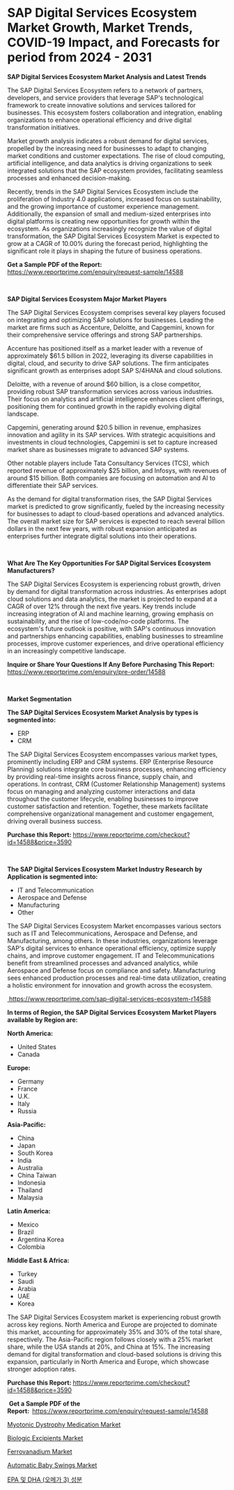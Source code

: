 <p><h1>SAP Digital Services Ecosystem Market Growth, Market Trends, COVID-19 Impact, and Forecasts for period from 2024 - 2031</h1></p><p><strong>SAP Digital Services Ecosystem Market Analysis and Latest Trends</strong></p>
<p><p>The SAP Digital Services Ecosystem refers to a network of partners, developers, and service providers that leverage SAP's technological framework to create innovative solutions and services tailored for businesses. This ecosystem fosters collaboration and integration, enabling organizations to enhance operational efficiency and drive digital transformation initiatives.</p><p>Market growth analysis indicates a robust demand for digital services, propelled by the increasing need for businesses to adapt to changing market conditions and customer expectations. The rise of cloud computing, artificial intelligence, and data analytics is driving organizations to seek integrated solutions that the SAP ecosystem provides, facilitating seamless processes and enhanced decision-making.</p><p>Recently, trends in the SAP Digital Services Ecosystem include the proliferation of Industry 4.0 applications, increased focus on sustainability, and the growing importance of customer experience management. Additionally, the expansion of small and medium-sized enterprises into digital platforms is creating new opportunities for growth within the ecosystem. As organizations increasingly recognize the value of digital transformation, the SAP Digital Services Ecosystem Market is expected to grow at a CAGR of 10.00% during the forecast period, highlighting the significant role it plays in shaping the future of business operations.</p></p>
<p><strong>Get a Sample PDF of the Report:&nbsp;</strong> <a href="https://www.reportprime.com/enquiry/request-sample/14588">https://www.reportprime.com/enquiry/request-sample/14588</a></p>
<p>&nbsp;</p>
<p><strong>SAP Digital Services Ecosystem Major Market Players</strong></p>
<p><p>The SAP Digital Services Ecosystem comprises several key players focused on integrating and optimizing SAP solutions for businesses. Leading the market are firms such as Accenture, Deloitte, and Capgemini, known for their comprehensive service offerings and strong SAP partnerships. </p><p>Accenture has positioned itself as a market leader with a revenue of approximately $61.5 billion in 2022, leveraging its diverse capabilities in digital, cloud, and security to drive SAP solutions. The firm anticipates significant growth as enterprises adopt SAP S/4HANA and cloud solutions.</p><p>Deloitte, with a revenue of around $60 billion, is a close competitor, providing robust SAP transformation services across various industries. Their focus on analytics and artificial intelligence enhances client offerings, positioning them for continued growth in the rapidly evolving digital landscape.</p><p>Capgemini, generating around $20.5 billion in revenue, emphasizes innovation and agility in its SAP services. With strategic acquisitions and investments in cloud technologies, Capgemini is set to capture increased market share as businesses migrate to advanced SAP systems.</p><p>Other notable players include Tata Consultancy Services (TCS), which reported revenue of approximately $25 billion, and Infosys, with revenues of around $15 billion. Both companies are focusing on automation and AI to differentiate their SAP services.</p><p>As the demand for digital transformation rises, the SAP Digital Services market is predicted to grow significantly, fueled by the increasing necessity for businesses to adapt to cloud-based operations and advanced analytics. The overall market size for SAP services is expected to reach several billion dollars in the next few years, with robust expansion anticipated as enterprises further integrate digital solutions into their operations.</p></p>
<p>&nbsp;</p>
<p><strong>What Are The Key Opportunities For SAP Digital Services Ecosystem Manufacturers?</strong></p>
<p><p>The SAP Digital Services Ecosystem is experiencing robust growth, driven by demand for digital transformation across industries. As enterprises adopt cloud solutions and data analytics, the market is projected to expand at a CAGR of over 12% through the next five years. Key trends include increasing integration of AI and machine learning, growing emphasis on sustainability, and the rise of low-code/no-code platforms. The ecosystem's future outlook is positive, with SAP's continuous innovation and partnerships enhancing capabilities, enabling businesses to streamline processes, improve customer experiences, and drive operational efficiency in an increasingly competitive landscape.</p></p>
<p><strong>Inquire or Share Your Questions If Any Before Purchasing This Report:</strong> <a href="https://www.reportprime.com/enquiry/pre-order/14588">https://www.reportprime.com/enquiry/pre-order/14588</a></p>
<p>&nbsp;</p>
<p><strong>Market Segmentation</strong></p>
<p><strong>The SAP Digital Services Ecosystem Market Analysis by types is segmented into:</strong></p>
<p><ul><li>ERP</li><li>CRM</li></ul></p>
<p><p>The SAP Digital Services Ecosystem encompasses various market types, prominently including ERP and CRM systems. ERP (Enterprise Resource Planning) solutions integrate core business processes, enhancing efficiency by providing real-time insights across finance, supply chain, and operations. In contrast, CRM (Customer Relationship Management) systems focus on managing and analyzing customer interactions and data throughout the customer lifecycle, enabling businesses to improve customer satisfaction and retention. Together, these markets facilitate comprehensive organizational management and customer engagement, driving overall business success.</p></p>
<p><strong>Purchase this Report:&nbsp;</strong><a href="https://www.reportprime.com/checkout?id=14588&price=3590">https://www.reportprime.com/checkout?id=14588&price=3590</a></p>
<p>&nbsp;</p>
<p><strong>The SAP Digital Services Ecosystem Market Industry Research by Application is segmented into:</strong></p>
<p><ul><li>IT and Telecommunication</li><li>Aerospace and Defense</li><li>Manufacturing</li><li>Other</li></ul></p>
<p><p>The SAP Digital Services Ecosystem Market encompasses various sectors such as IT and Telecommunications, Aerospace and Defense, and Manufacturing, among others. In these industries, organizations leverage SAP's digital services to enhance operational efficiency, optimize supply chains, and improve customer engagement. IT and Telecommunications benefit from streamlined processes and advanced analytics, while Aerospace and Defense focus on compliance and safety. Manufacturing sees enhanced production processes and real-time data utilization, creating a holistic environment for innovation and growth across the ecosystem.</p></p>
<p><a href="https://www.reportprime.com/sap-digital-services-ecosystem-r14588">&nbsp;https://www.reportprime.com/sap-digital-services-ecosystem-r14588</a></p>
<p><strong>In terms of Region, the SAP Digital Services Ecosystem Market Players available by Region are:</strong></p>
<p>
    <p> <strong> North America: </strong>
        <ul>
            <li>United States</li>
            <li>Canada</li>
        </ul>
        </p> 
    <p> <strong> Europe: </strong>
        <ul>
            <li>Germany</li>
            <li>France</li>
            <li>U.K.</li>
            <li>Italy</li>
            <li>Russia</li>
        </ul>
        </p> 
    <p> <strong> Asia-Pacific: </strong>
        <ul>
            <li>China</li>
            <li>Japan</li>
            <li>South Korea</li>
            <li>India</li>
            <li>Australia</li>
            <li>China Taiwan</li>
            <li>Indonesia</li>
            <li>Thailand</li>
            <li>Malaysia</li>
        </ul>
        </p> 
    <p> <strong> Latin America: </strong>
        <ul>
            <li>Mexico</li>
            <li>Brazil</li>
            <li>Argentina Korea</li>
            <li>Colombia</li>
        </ul>
        </p> 
    <p> <strong> Middle East & Africa: </strong>
        <ul>
            <li>Turkey</li>
            <li>Saudi</li>
            <li>Arabia</li>
            <li>UAE</li>
            <li>Korea</li>
        </ul>
    </p>
    </p>
<p><p>The SAP Digital Services Ecosystem market is experiencing robust growth across key regions. North America and Europe are projected to dominate this market, accounting for approximately 35% and 30% of the total share, respectively. The Asia-Pacific region follows closely with a 25% market share, while the USA stands at 20%, and China at 15%. The increasing demand for digital transformation and cloud-based solutions is driving this expansion, particularly in North America and Europe, which showcase stronger adoption rates.</p></p>
<p><strong>Purchase this Report: </strong><a href="https://www.reportprime.com/checkout?id=14588&price=3590">https://www.reportprime.com/checkout?id=14588&price=3590</a></p>
<p>&nbsp;<strong>Get a Sample PDF of the Report:&nbsp;&nbsp;</strong><a href="https://www.reportprime.com/enquiry/request-sample/14588">https://www.reportprime.com/enquiry/request-sample/14588</a></p>
<p><strong></strong></p>
<p><p><a href="https://www.linkedin.com/pulse/what-growth-opportunities-challenges-myotonic-dystrophy-g4mcf?trackingId=zY3HcNouS4ebesK1wdTO6Q%3D%3D">Myotonic Dystrophy Medication Market</a></p><p><a href="https://medium.com/@nettieboyle87/the-biologic-excipients-market-industry-provides-a-comprehensive-and-current-analysis-of-the-ff541aa2500e">Biologic Excipients Market</a></p><p><a href="https://medium.com/@nettieboyle87/the-global-market-overview-of-the-ferrovanadium-market-provides-a-unique-perspective-on-the-key-7f94120904dd">Ferrovanadium Market</a></p><p><a href="https://issuu.com/reportprime-2/docs/automatic-baby-swings-market-size-2_5a691f6f6c81b3">Automatic Baby Swings Market</a></p><p><a href="https://medium.com/@pwhkjukf5/%EC%84%B8%EA%B3%84-epa-dha-omega-3-ingredients-market-%EC%9D%80-2024%EC%97%90%EC%84%9C-2031%EB%A1%9C-%EC%97%B0%ED%8F%89%EA%B7%A0-%EC%A6%9D%EA%B0%80%EC%9C%A8%EC%9D%84-%EB%B3%B4%EC%9D%BC-%EA%B2%83%EC%9C%BC%EB%A1%9C-%EC%98%88%EC%83%81%EB%90%A9%EB%8B%88%EB%8B%A4-9c0f3059a713">EPA 및 DHA (오메가 3) 성분</a></p></p>